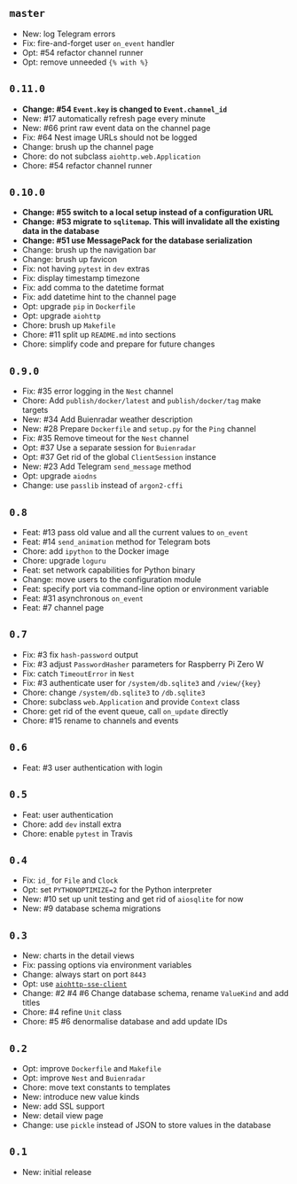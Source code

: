 ## `master`

- New: log Telegram errors
- Fix: fire-and-forget user `on_event` handler
- Opt: #54 refactor channel runner
- Opt: remove unneeded `{% with %}`

## `0.11.0`

- **Change: #54 `Event.key` is changed to `Event.channel_id`**
- New: #17 automatically refresh page every minute
- New: #66 print raw event data on the channel page
- Fix: #64 Nest image URLs should not be logged
- Change: brush up the channel page
- Chore: do not subclass `aiohttp.web.Application`
- Chore: #54 refactor channel runner

## `0.10.0`

- **Change: #55 switch to a local setup instead of a configuration URL**
- **Change: #53 migrate to `sqlitemap`. This will invalidate all the existing data in the database**
- **Change: #51 use MessagePack for the database serialization**
- Change: brush up the navigation bar
- Change: brush up favicon
- Fix: not having `pytest` in `dev` extras
- Fix: display timestamp timezone
- Fix: add comma to the datetime format
- Fix: add datetime hint to the channel page
- Opt: upgrade `pip` in `Dockerfile`
- Opt: upgrade `aiohttp`
- Chore: brush up `Makefile`
- Chore: #11 split up `README.md` into sections
- Chore: simplify code and prepare for future changes

## `0.9.0`

- Fix: #35 error logging in the `Nest` channel
- Chore: Add `publish/docker/latest` and `publish/docker/tag` make targets
- New: #34 Add Buienradar weather description
- New: #28 Prepare `Dockerfile` and `setup.py` for the `Ping` channel
- Fix: #35 Remove timeout for the `Nest` channel
- Opt: #37 Use a separate session for `Buienradar`
- Opt: #37 Get rid of the global `ClientSession` instance
- New: #23 Add Telegram `send_message` method
- Opt: upgrade `aiodns`
- Change: use `passlib` instead of `argon2-cffi`

## `0.8`

- Feat: #13 pass old value and all the current values to `on_event`
- Feat: #14 `send_animation` method for Telegram bots
- Chore: add `ipython` to the Docker image
- Chore: upgrade `loguru`
- Feat: set network capabilities for Python binary
- Change: move users to the configuration module
- Feat: specify port via command-line option or environment variable
- Feat: #31 asynchronous `on_event`
- Feat: #7 channel page

## `0.7`

- Fix: #3 fix `hash-password` output
- Fix: #3 adjust `PasswordHasher` parameters for Raspberry Pi Zero W
- Fix: catch `TimeoutError` in `Nest`
- Fix: #3 authenticate user for `/system/db.sqlite3` and `/view/{key}`
- Chore: change `/system/db.sqlite3` to `/db.sqlite3`
- Chore: subclass `web.Application` and provide `Context` class
- Chore: get rid of the event queue, call `on_update` directly
- Chore: #15 rename to channels and events

## `0.6`

- Feat: #3 user authentication with login

## `0.5`

- Feat: user authentication
- Chore: add `dev` install extra
- Chore: enable `pytest` in Travis

## `0.4`

- Fix: `id_` for `File` and `Clock`
- Opt: set `PYTHONOPTIMIZE=2` for the Python interpreter
- New: #10 set up unit testing and get rid of `aiosqlite` for now
- New: #9 database schema migrations

## `0.3`

- New: charts in the detail views
- Fix: passing options via environment variables
- Change: always start on port `8443`
- Opt: use [`aiohttp-sse-client`](https://pypi.org/project/aiohttp-sse-client/)
- Change: #2 #4 #6 Change database schema, rename `ValueKind` and add titles
- Chore: #4 refine `Unit` class
- Chore: #5 #6 denormalise database and add update IDs

## `0.2`

- Opt: improve `Dockerfile` and `Makefile`
- Opt: improve `Nest` and `Buienradar`
- Chore: move text constants to templates
- New: introduce new value kinds
- New: add SSL support
- New: detail view page
- Change: use `pickle` instead of JSON to store values in the database

## `0.1`

- New: initial release
